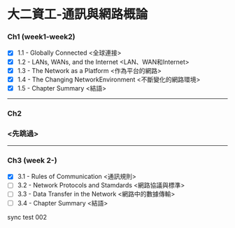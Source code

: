 # 大二資工-通訊與網路概論

### Ch1 (week1-week2)
- [x] 1.1 - Globally Connected <全球連接>
- [x] 1.2 - LANs, WANs, and the Internet <LAN、WAN和Internet>
- [x] 1.3 - The Network as a Platform <作為平台的網路>
- [x] 1.4 - The Changing NetworkEnvironment <不斷變化的網路環境>
- [x] 1.5 - Chapter Summary <結語>
--------------------------------------------------------------
### Ch2
### <先跳過>
--------------------------------------------------------------
### Ch3 (week 2-)
- [x] 3.1 - Rules of Communication <通訊規則>
- [ ] 3.2 - Network Protocols and Stamdards <網路協議與標準>
- [ ] 3.3 - Data Transfer in the Network <網路中的數據傳輸>
- [ ] 3.4 - Chapter Summary <結語>

sync test 002
